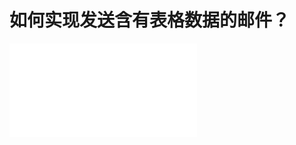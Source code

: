 # 如何实现发送含有表格数据的邮件？ 

<iframe src="//player.bilibili.com/player.html?aid=288972307&bvid=BV1Df4y167hj&cid=291861443&page=1" scrolling="no" border="0" frameborder="no" framespacing="0" allowfullscreen="true"> </iframe>


